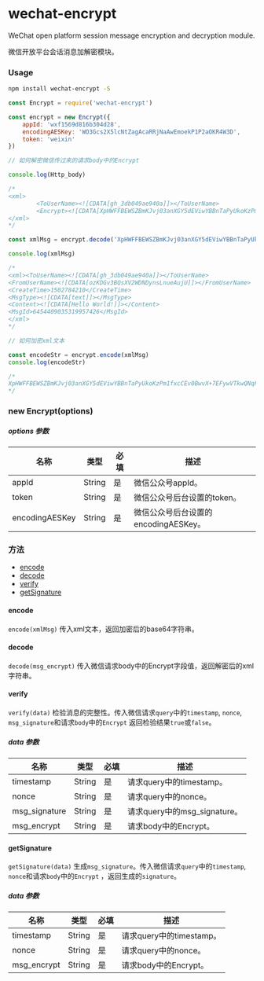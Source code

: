 # wechat-encrypt

WeChat open platform session message encryption and decryption module.

微信开放平台会话消息加解密模块。

### Usage

```bash
npm install wechat-encrypt -S
```

```javascript
const Encrypt = require('wechat-encrypt')

const encrypt = new Encrypt({
    appId: 'wxf1569d816b304d28',
    encodingAESKey: 'WO3Gcs2X5lcNtZagAcaRRjNaAwEmoekP1P2aOKR4W3D',
    token: 'weixin'
})

// 如何解密微信传过来的请求body中的Encrypt

console.log(Http_body)

/*
<xml>
        <ToUserName><![CDATA[gh_3db049ae940a]]></ToUserName>
        <Encrypt><![CDATA[XpHWFFBEWSZBmKJvj03anXGY5dEViwYBBnTaPyUkoKzPm1fxcCEv0BwvX+7EFywVTkwQNqFpBqKZj23vJ1QgXi2SshJyvov1hiGfSTIUi2dWpoqH8I2Zhw9XwIkzrOnitGb3vdUAVkSwRTBWtxyTIg3JJPVJPwpLXTYUR+4G2wk5+SIVhBNoepGx7ZwUHK5Sv8ReEDDBwzeFlHl2SAeNA6sH+jvnY8mwNUOxe2fGXge0TteO3U6UWpExJeYuPQIrqNofLcAbPUr7IVkfsm2jqBIH6gWxddNA9U+N0lbQgqKR3LTClM+9GLQFUNLgY7WFyeoZDTIoj8F06uHQTqVd6sGETnFp+c0ff2UQb9bEkJWpZOKnA0cKacw7JyiOUfYmETAdSk6ffULXzqYOYCYlSLxzuFkfO62/hmiHGaMslGNYtwx5Zv31G9kd+Qi1SpGaYJn2q5McnTmht3ptyTyvmQ==]]></Encrypt>
</xml>
*/

const xmlMsg = encrypt.decode('XpHWFFBEWSZBmKJvj03anXGY5dEViwYBBnTaPyUkoKzPm1fxcCEv0BwvX+7EFywVTkwQNqFpBqKZj23vJ1QgXi2SshJyvov1hiGfSTIUi2dWpoqH8I2Zhw9XwIkzrOnitGb3vdUAVkSwRTBWtxyTIg3JJPVJPwpLXTYUR+4G2wk5+SIVhBNoepGx7ZwUHK5Sv8ReEDDBwzeFlHl2SAeNA6sH+jvnY8mwNUOxe2fGXge0TteO3U6UWpExJeYuPQIrqNofLcAbPUr7IVkfsm2jqBIH6gWxddNA9U+N0lbQgqKR3LTClM+9GLQFUNLgY7WFyeoZDTIoj8F06uHQTqVd6sGETnFp+c0ff2UQb9bEkJWpZOKnA0cKacw7JyiOUfYmETAdSk6ffULXzqYOYCYlSLxzuFkfO62/hmiHGaMslGNYtwx5Zv31G9kd+Qi1SpGaYJn2q5McnTmht3ptyTyvmQ==')

console.log(xmlMsg)

/*
<xml><ToUserName><![CDATA[gh_3db049ae940a]]></ToUserName>
<FromUserName><![CDATA[ozKDGv3BQsXV2WDNDynsLnueAujU]]></FromUserName>
<CreateTime>1502784210</CreateTime>
<MsgType><![CDATA[text]]></MsgType>
<Content><![CDATA[Hello World!]]></Content>
<MsgId>6454409035319957426</MsgId>
</xml>
*/

// 如何加密xml文本

const encodeStr = encrypt.encode(xmlMsg)
console.log(encodeStr)

/*
XpHWFFBEWSZBmKJvj03anXGY5dEViwYBBnTaPyUkoKzPm1fxcCEv0BwvX+7EFywVTkwQNqFpBqKZj23vJ1QgXi2SshJyvov1hiGfSTIUi2dWpoqH8I2Zhw9XwIkzrOnitGb3vdUAVkSwRTBWtxyTIg3JJPVJPwpLXTYUR+4G2wk5+SIVhBNoepGx7ZwUHK5Sv8ReEDDBwzeFlHl2SAeNA6sH+jvnY8mwNUOxe2fGXge0TteO3U6UWpExJeYuPQIrqNofLcAbPUr7IVkfsm2jqBIH6gWxddNA9U+N0lbQgqKR3LTClM+9GLQFUNLgY7WFyeoZDTIoj8F06uHQTqVd6sGETnFp+c0ff2UQb9bEkJWpZOKnA0cKacw7JyiOUfYmETAdSk6ffULXzqYOYCYlSLxzuFkfO62/hmiHGaMslGNYtwx5Zv31G9kd+Qi1SpGaYJn2q5McnTmht3ptyTyvmQ==
*/
```

### new Encrypt(options)

##### options 参数
| 名称 | 类型 | 必填 | 描述 |
| --- | --- | --- | --- |
| appId | String | 是 | 微信公众号appId。 |
| token | String | 是 | 微信公众号后台设置的token。 |
| encodingAESKey | String | 是 | 微信公众号后台设置的encodingAESKey。 |

### 方法

- [encode](#encode)
- [decode](#decode)
- [verify](#verify)
- [getSignature](#getsignature)

#### encode

`encode(xmlMsg)` 传入xml文本，返回加密后的base64字符串。

#### decode

`decode(msg_encrypt)` 传入微信请求body中的Encrypt字段值，返回解密后的xml字符串。

#### verify

`verify(data)` 检验消息的完整性。传入微信请求`query`中的`timestamp`, `nonce`, `msg_signature`和请求`body`中的`Encrypt` 返回检验结果`true`或`false`。

##### data 参数

| 名称 | 类型 | 必填 | 描述 |
| --- | --- | --- | --- |
| timestamp | String | 是 | 请求query中的timestamp。 |
| nonce | String | 是 | 请求query中的nonce。 |
| msg_signature | String | 是 | 请求query中的msg_signature。 |
| msg_encrypt | String | 是 | 请求body中的Encrypt。 |

#### getSignature

`getSignature(data)` 生成`msg_signature`。传入微信请求`query`中的`timestamp`, `nonce`和请求`body`中的`Encrypt` ，返回生成的`signature`。

##### data 参数

| 名称 | 类型 | 必填 | 描述 |
| --- | --- | --- | --- |
| timestamp | String | 是 | 请求query中的timestamp。 |
| nonce | String | 是 | 请求query中的nonce。 |
| msg_encrypt | String | 是 | 请求body中的Encrypt。 |


